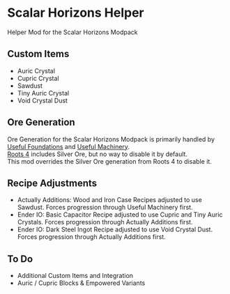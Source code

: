 # Scalar Horizons Helper
Helper Mod for the Scalar Horizons Modpack

## Custom Items
- Auric Crystal
- Cupric Crystal
- Sawdust
- Tiny Auric Crystal
- Void Crystal Dust

## Ore Generation
Ore Generation for the Scalar Horizons Modpack is primarily handled by 
[Useful Foundations](https://www.curseforge.com/minecraft/mc-mods/useful-foundation) and 
[Useful Machinery](https://www.curseforge.com/minecraft/mc-mods/useful-machinery).  
[Roots 4](https://www.curseforge.com/minecraft/mc-mods/roots) includes Silver Ore, but no way to disable it by default.  
This mod overrides the Silver Ore generation from Roots 4 to disable it.

## Recipe Adjustments
- Actually Additions: Wood and Iron Case Recipes adjusted to use Sawdust. Forces progression through Useful Machinery first.
- Ender IO: Basic Capacitor Recipe adjusted to use Cupric and Tiny Auric Crystals. Forces progression through Actually Additions first.
- Ender IO: Dark Steel Ingot Recipe adjusted to use Void Crystal Dust. Forces progression through Actually Additions first.

## To Do
- Additional Custom Items and Integration
- Auric / Cupric Blocks & Empowered Variants
